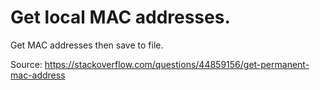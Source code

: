 # Get local MAC addresses.

Get MAC addresses then save to file.

Source: https://stackoverflow.com/questions/44859156/get-permanent-mac-address
